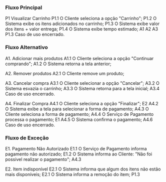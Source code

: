 ### Fluxo Principal

P1 Visualizar Carrinho
P1.1 O Cliente seleciona a opção "Carrinho";
P1.2 O Sistema exibe os itens adicionados no carrinho;
P1.3 O Sistema exibe valor dos itens + valor entrega;
P1.4 O Sistema exibe tempo estimado; A1 A2 A3 
P1.3 Caso de uso encerrado.

### Fluxo Alternativo

A1. Adicionar mais produtos
A1.1 O Cliente seleciona a opção "Continuar comprando";
A1.2 O Sistema retorna a tela anterior;

A2. Remover produtos
A2.1 O Cliente remove um produto;

A3. Cancelar compra
A3.1 O Cliente selecionar a opção "Cancelar";
A3.2 O Sistema esvazia o carrinho;
A3.3 O Sistema retorna para a tela inicial;
A3.4 Caso de uso encerrado.

A4. Finalizar Compra
A4.1 O Cliente seleciona a opção "Finalizar"; E2
A4.2 O Sistema exibe a tela para selecionar a forma de pagamento;
A4.3 O Cliente seleciona a forma de pagamento;
A4.4 O Serviço de Pagamento processa o pagamento; E1
A4.5 O Sistema confirma o pagamento;
A4.6 Caso de uso encerrado.

### Fluxo de Exceção

E1. Pagamento Não Autorizado
E1.1 O Serviço de Pagamento informa pagamento não autorizado;
E1.2 O Sistema informa ao Cliente: "Não foi possivel realizar o pagamento"; A4.3

E2. Item indisponível
E2.1 O Sistema informa que algum dos itens não estão mais disponíveis;
E2.1 O Sistema informa a remoção do item; P1.3